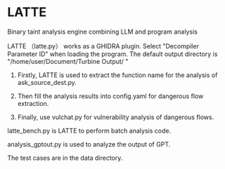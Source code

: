 # LATTE
Binary taint analysis engine combining LLM and program analysis

LATTE （latte.py） works as a GHIDRA plugin. Select "Decompiler Parameter ID" when loading the program.
The default output directory is "/home/user/Document/Turbine Output/ "

1. Firstly, LATTE is used to extract the function name for the analysis of ask_source_dest.py.

2. Then fill the analysis results into config.yaml for dangerous flow extraction.
3. Finally, use vulchat.py for vulnerability analysis of dangerous flows.

latte_bench.py is LATTE to perform batch analysis code.

analysis_gptout.py is used to analyze the output of GPT.

The test cases are in the data directory.
